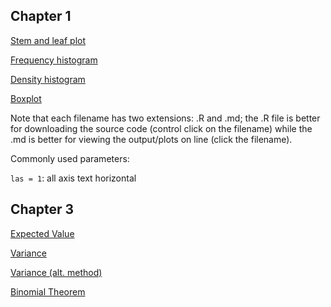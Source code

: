 ## Chapter 1

[Stem and leaf plot](StemandLeafPlot.md)

[Frequency histogram](FrequencyHistogram.md)

[Density histogram](DensityHistogram.md)

[Boxplot](Boxplot.md)

Note that each filename has two extensions: .R and .md; the .R file is better for downloading the source code (control click on the filename) while the .md is better for viewing the output/plots on line (click the filename).

Commonly used parameters:

`las = 1`:   all axis text horizontal

## Chapter 3

[Expected Value](Chapter3.md#expected-value)

[Variance](Chapter3.md#variance)

[Variance (alt. method)](Chapter3.md#variance-alternative-method)

[Binomial Theorem](Chapter3.md#binominal-theorem)
